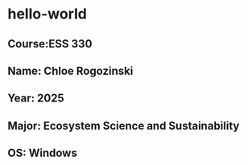 # hello-world
## **Course**:ESS 330
## **Name**: Chloe Rogozinski
## **Year**: 2025
## **Major**: Ecosystem Science and Sustainability
## **OS**: Windows
